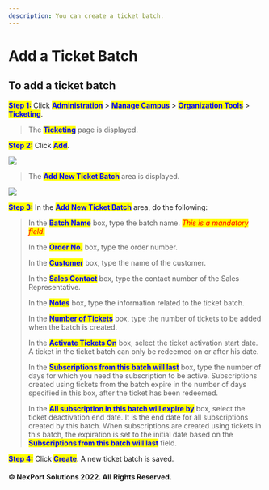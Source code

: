 ```yaml
---
description: You can create a ticket batch.
---
```


# Add a Ticket Batch

## &#x20;**To add a ticket batch**

<mark style="color:blue;">**Step 1:**</mark> Click <mark style="color:blue;">**Administration**</mark> > <mark style="color:blue;">**Manage Campus**</mark> > <mark style="color:blue;">**Organization Tools**</mark> > <mark style="color:blue;">**Ticketing**</mark>.

> The <mark style="color:blue;">**Ticketing**</mark> page is displayed.

<mark style="color:blue;">**Step 2:**</mark>  Click <mark style="color:blue;">**Add**</mark>.

![](https://www.nexportcampus.com/Content/Guides/aweb/Content/Resources/Images/OT\_Ticketing/Ticketing\_Add\_Button\_550x126.png)

> The <mark style="color:blue;">**Add New Ticket Batch**</mark> area is displayed.

![](https://www.nexportcampus.com/Content/Guides/aweb/Content/Resources/Images/OT\_Ticketing/Add\_New\_Ticket\_Batch\_550x337.png)

<mark style="color:blue;">**Step 3:**</mark> In the <mark style="color:blue;">**Add New Ticket Batch**</mark> area, do the following:

> In the <mark style="color:blue;">**Batch Name**</mark> box, type the batch name.  _<mark style="color:red;background-color:yellow;">This is a mandatory field.</mark>_
>
> In the <mark style="color:blue;">**Order No.**</mark> box, type the order number.
>
> In the <mark style="color:blue;">**Customer**</mark> box, type the name of the customer.
>
> In the <mark style="color:blue;">**Sales Contact**</mark> box, type the contact number of the Sales Representative.
>
> In the <mark style="color:blue;">**Notes**</mark> <mark style="color:blue;"></mark><mark style="color:blue;"></mark> box, type the information related to the ticket batch.
>
> In the <mark style="color:blue;">**Number of Tickets**</mark> box, type the number of tickets to be added when the batch is created.
>
> In the <mark style="color:blue;">**Activate Tickets On**</mark> box, select the ticket activation start date. A ticket in the ticket batch can only be redeemed on or after his date.
>
> In the <mark style="color:blue;">**Subscriptions from this batch will last**</mark> <mark style="color:blue;"></mark><mark style="color:blue;"></mark> box, type the number of days for which you need the subscription to be active. Subscriptions created using tickets from the batch expire in the number of days specified in this box, after the ticket has been redeemed.
>
> In the <mark style="color:blue;">**All subscription in this batch will expire by**</mark> box, select the ticket deactivation end date. It is the end date for all subscriptions created by this batch. When subscriptions are created using tickets in this batch, the expiration is set to the initial date based on the <mark style="color:blue;">**Subscriptions from this batch will last**</mark> field.

<mark style="color:blue;">**Step 4:**</mark>  Click <mark style="color:blue;">**Create**</mark>.  A new ticket batch is saved.

#### © NexPort Solutions 2022. All Rights Reserved.
